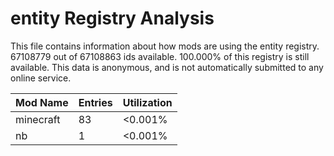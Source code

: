 # entity Registry Analysis

This file contains information about how mods are using the entity registry.
67108779 out of 67108863 ids available. 100.000% of this registry is still
available. This data is anonymous, and is not automatically submitted to any
online service.


| Mod Name  | Entries | Utilization |
|-----------|---------|-------------|
| minecraft | 83      | <0.001%     |
| nb        | 1       | <0.001%     |
